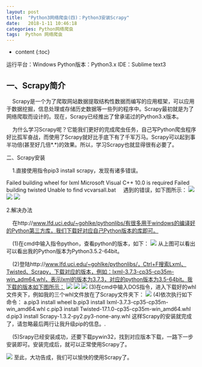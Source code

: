 ```yaml
---
layout: post
title:  "Python3网络爬虫(四)：Python3安装Scrapy"
date:   2018-1-11 10:46:18
categories: Python网络爬虫
tags:  Python 网络爬虫
---
```


* content
{:toc}

运行平台：Windows 
Python版本：Python3.x 
IDE：Sublime text3
## 一、Scrapy简介

    Scrapy是一个为了爬取网站数据提取结构性数据而编写的应用框架，可以应用于数据挖掘，信息处理或存储历史数据等一些列的程序中。Scrapy最初就是为了网络爬取而设计的。现在，Scrapy已经推出了曾承诺过的Python3.x版本。

    为什么学习Scrapy呢？它能我们更好的完成爬虫任务，自己写Python爬虫程序好比孤军奋战，而使用了Scrapy就好比手底下有了千军万马。Scrapy可以起到事半功倍(甚至好几倍*.*)的效果。所以，学习Scrapy也就显得很有必要了。

二、Scrapy安装

    1.直接使用指令pip3 install scrapy，发现有诸多错误。

Failed building wheel for lxml
Microsoft Visual C++ 10.0 is required
Failed building twisted
Unable to find vcvarsall.bat
    遇到的错误，如下图所示：
![](https://img-blog.csdn.net/20170303232553247?watermark/2/text/aHR0cDovL2Jsb2cuY3Nkbi5uZXQvYzQwNjQ5NTc2Mg==/font/5a6L5L2T/fontsize/400/fill/I0JBQkFCMA==/dissolve/70/gravity/SouthEast)
![](https://img-blog.csdn.net/20170303232540981?watermark/2/text/aHR0cDovL2Jsb2cuY3Nkbi5uZXQvYzQwNjQ5NTc2Mg==/font/5a6L5L2T/fontsize/400/fill/I0JBQkFCMA==/dissolve/70/gravity/SouthEast)
![](https://img-blog.csdn.net/20170303232629888?watermark/2/text/aHR0cDovL2Jsb2cuY3Nkbi5uZXQvYzQwNjQ5NTc2Mg==/font/5a6L5L2T/fontsize/400/fill/I0JBQkFCMA==/dissolve/70/gravity/SouthEast)
 
2.解决办法

    在http://www.lfd.uci.edu/~gohlke/pythonlibs/有很多用于windows的编译好的Python第三方库，我们下载好对应自己Python版本的库即可。

    (1)在cmd中输入指令python，查看python的版本，如下：
![](https://img-blog.csdn.net/20170303232721966?watermark/2/text/aHR0cDovL2Jsb2cuY3Nkbi5uZXQvYzQwNjQ5NTc2Mg==/font/5a6L5L2T/fontsize/400/fill/I0JBQkFCMA==/dissolve/70/gravity/SouthEast)
从上图可以看出可以看出我的Python版本为Python3.5.2-64bit。

    (2)登陆http://www.lfd.uci.edu/~gohlke/pythonlibs/，Ctrl+F搜索Lxml、Twisted、Scrapy，下载对应的版本，例如：lxml-3.7.3-cp35-cp35m-win_adm64.whl，表示lxml的版本为3.7.3，对应的python版本为3.5-64bit。我下载的版本如下图所示：
![](https://img-blog.csdn.net/20170303233515040?watermark/2/text/aHR0cDovL2Jsb2cuY3Nkbi5uZXQvYzQwNjQ5NTc2Mg==/font/5a6L5L2T/fontsize/400/fill/I0JBQkFCMA==/dissolve/70/gravity/SouthEast)
![](https://img-blog.csdn.net/20170303232806890?watermark/2/text/aHR0cDovL2Jsb2cuY3Nkbi5uZXQvYzQwNjQ5NTc2Mg==/font/5a6L5L2T/fontsize/400/fill/I0JBQkFCMA==/dissolve/70/gravity/SouthEast)
![](https://img-blog.csdn.net/20170303232817859?watermark/2/text/aHR0cDovL2Jsb2cuY3Nkbi5uZXQvYzQwNjQ5NTc2Mg==/font/5a6L5L2T/fontsize/400/fill/I0JBQkFCMA==/dissolve/70/gravity/SouthEast)
 (3)在cmd中输入DOS指令，进入下载好的whl文件夹下，例如我的三个whl文件放在了Scrapy文件夹下：
 ![](https://img-blog.csdn.net/20170303232903170?watermark/2/text/aHR0cDovL2Jsb2cuY3Nkbi5uZXQvYzQwNjQ5NTc2Mg==/font/5a6L5L2T/fontsize/400/fill/I0JBQkFCMA==/dissolve/70/gravity/SouthEast)
 (4)依次执行如下命令：
 a.pip3 install wheel
 b.pip3 install lxml-3.7.3-cp35-cp35m-win_amd64.whl
 c.pip3 install Twisted-17.1.0-cp35-cp35m-win_amd64.whl
 d.pip3 install Scrapy-1.3.2-py2.py3-none-any.whl
 这样Scrapy的安装就完成了，请忽略最后两行让我升级pip的信息。*.*

    (5)Srapy已经安装成功，还要下载pywin32，找到对应版本下载，一路下一步安装即可。安装完成后，就可以正常使用Scrapy了。

![](https://img-blog.csdn.net/20170303233239661?watermark/2/text/aHR0cDovL2Jsb2cuY3Nkbi5uZXQvYzQwNjQ5NTc2Mg==/font/5a6L5L2T/fontsize/400/fill/I0JBQkFCMA==/dissolve/70/gravity/SouthEast)
   至此，大功告成，我们可以愉快的使用Scrapy了。








